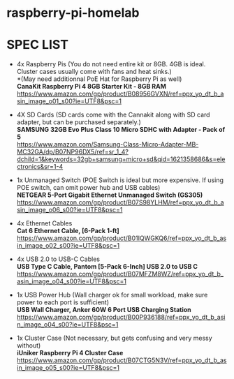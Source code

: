 # raspberry-pi-homelab



# SPEC LIST

* 4x Raspberry Pis (You do not need entire kit or 8GB. 4GB is ideal. Cluster cases usually come with fans and heat sinks.)  
*(May need additionnal PoE Hat for Raspberry Pi as well)  
**CanaKit Raspberry Pi 4 8GB Starter Kit - 8GB RAM**  
https://www.amazon.com/gp/product/B08956GVXN/ref=ppx_yo_dt_b_asin_image_o01_s00?ie=UTF8&psc=1

* 4X SD Cards (SD cards come with the Cannakit along with SD card adapter, but can be purchased separately.)  
**SAMSUNG 32GB Evo Plus Class 10 Micro SDHC with Adapter - Pack of 5**  
https://www.amazon.com/Samsung-Class-Micro-Adapter-MB-MC32GA/dp/B07NP96DX5/ref=sr_1_4?dchild=1&keywords=32gb+samsung+micro+sd&qid=1621358686&s=electronics&sr=1-4

* 1x Unmanaged Switch (POE Switch is ideal but more expensive. If using POE switch, can omit power hub and USB cables)  
**NETGEAR 5-Port Gigabit Ethernet Unmanaged Switch (GS305)**  
https://www.amazon.com/gp/product/B07S98YLHM/ref=ppx_yo_dt_b_asin_image_o06_s00?ie=UTF8&psc=1

* 4x Ethernet Cables  
**Cat 6 Ethernet Cable, [6-Pack 1-ft]**  
https://www.amazon.com/gp/product/B01IQWGKQ6/ref=ppx_yo_dt_b_asin_image_o02_s00?ie=UTF8&psc=1

* 4x USB 2.0 to USB-C Cables  
**USB Type C Cable, Pantom [5-Pack 6-Inch] USB 2.0 to USB C**  
https://www.amazon.com/gp/product/B07MFZM8WZ/ref=ppx_yo_dt_b_asin_image_o04_s00?ie=UTF8&psc=1

* 1x USB Power Hub (Wall charger ok for small workload, make sure power to each port is sufficient)  
**USB Wall Charger, Anker 60W 6 Port USB Charging Station**  
https://www.amazon.com/gp/product/B00P936188/ref=ppx_yo_dt_b_asin_image_o04_s00?ie=UTF8&psc=1

* 1x Cluster Case (Not necessary, but gets confusing and very messy without)  
**iUniker Raspberry Pi 4 Cluster Case**  
https://www.amazon.com/gp/product/B07CTG5N3V/ref=ppx_yo_dt_b_asin_image_o05_s00?ie=UTF8&psc=1
